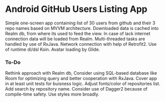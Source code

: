 # Android GitHub Users Listing App
Simple one-screen app containing list of 30 users from github and their 3 repo names based on MVVM architecture.
Downloaded data is cached into Realm db, from where its used to feed the view.
In case of lack internet connection data will be loaded from Realm.
Multi-threaded tasks are handled by use of RxJava.
Network connection with help of Retrofit2.
Use of runtime di/dsl Koin.
Avatar loading by Glide.

### To-Do
Rethink approach with Realm db, Consider using SQL-based database like Room for optimizing query and better cooperation with RxJava.
Cover app in at least unit tests for buisness logic.
Adjust fonts/color of repositories list.
Add search by repository name.
Consider use of Dagger2 because of compile-time safety.
Use styles more broadly.

